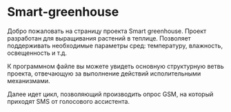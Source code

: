 # Smart-greenhouse

Добро пожаловать на страницу проекта Smart greenhouse.
Проект разработан для выращивания растений в теплице.
Позволяет поддерживать необходимые параметры сред: температуру, влажность, освещенность и т.д.

К программном файле вы можете увидеть основную структурную ветвь проекта,
отвечающую за выполнение действий исполительными механизмами.

Далее идет цикл, позволяющий производить опрос GSM, на который приходят SMS от голосового ассистента.
